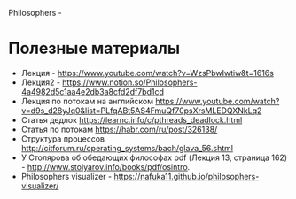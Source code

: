 Philosophers -
# Полезные материалы
- Лекция - https://www.youtube.com/watch?v=WzsPbwIwtiw&t=1616s
- Лекция2 - https://www.notion.so/Philosophers-4a4982d5c1aa4e2db3a8cfd2df7bd1cd
- Лекция по потокам на английском https://www.youtube.com/watch?v=d9s_d28yJq0&list=PLfqABt5AS4FmuQf70psXrsMLEDQXNkLq2
- Статья дедлок https://learnc.info/c/pthreads_deadlock.html
- Статья по потокам https://habr.com/ru/post/326138/
- Структура процессов http://citforum.ru/operating_systems/bach/glava_56.shtml
- У Столярова об обедающих философах pdf (Лекция 13, страница 162) - http://www.stolyarov.info/books/pdf/osintro.
- Philosophers visualizer - https://nafuka11.github.io/philosophers-visualizer/

